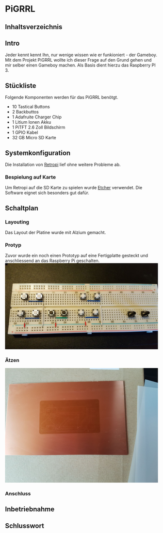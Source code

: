 # PiGRRL

## Inhaltsverzeichnis

## Intro
Jeder kennt kennt  Ihn, nur wenige wissen wie er funkioniert - der Gameboy.
Mit dem Projekt PiGRRL wollte ich dieser Frage auf den Grund gehen und mir selber einen Gameboy machen.
Als Basis dient hierzu das Raspberry PI 3.


## Stückliste
Folgende Komponenten werden für das PiGRRL benötgt. 

- 10 Tastical Buttons
- 2 Backbuttos
- 1 Adafruite Charger Chip
- 1 Litium Ionen Akku
- 1 PiTFT 2.6 Zoll Bildschirm
- 1 GPIO Kabel
- 32 GB Micro SD Karte

## Systemkonfiguration
Die Installation von [Retropi](https://retropie.org.uk/download/) lief ohne weitere Probleme ab. 

### Bespielung auf Karte
Um Retropi auf die SD Karte zu spielen wurde [Etcher](https://etcher.io/) verwendet. Die Software eignet sich besonders gut dafür.

## Schaltplan
### Layouting
Das Layout der Platine wurde mit Alzium gemacht.
### Protyp
Zuvor wurde ein noch einen Prototyp auf eine Fertigplatte gesteckt und anschliessend an das Raspberry Pi geschalten.
![](pic/plain_plate.jpeg?raw=true)

### Ätzen
![](pic/leiterplatte.jpeg?raw=true)


### Anschluss

## Inbetriebnahme
## Schlusswort

